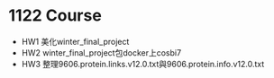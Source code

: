 <h1>1122 Course</h1>
<ul>
  <li>
    HW1 美化winter_final_project
  </li>
  <li>
    HW2 winter_final_project包docker上cosbi7
  </li>
  <li>
    HW3 整理9606.protein.links.v12.0.txt與9606.protein.info.v12.0.txt
  </li>
</ul>

